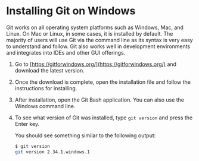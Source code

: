 # Installing Git on Windows

Git works on all operating system platforms such as Windows, Mac, and Linux. On Mac or Linux, in some cases, it is installed by default. The majority of users will use Git via the command line as its syntax is very easy to understand and follow. Git also works well in development environments and integrates into IDEs and other GUI offerings.

1. Go to [https://gitforwindows.org/](https://gitforwindows.org/) and download the latest version.

2. Once the download is complete, open the installation file and follow the instructions for installing.

3. After installation, open the Git Bash application. You can also use the Windows command line.

4. To see what version of Git was installed, type `git version` and press the Enter key.

   You should see something similar to the following output:

   ```bash
   $ git version
   git version 2.34.1.windows.1
   
   ```